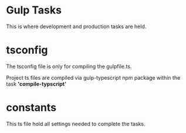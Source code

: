 # Gulp Tasks

This is where development and production tasks are held.

# tsconfig

The tsconfig file is only for compiling the gulpfile.ts. 

Project ts files are compiled via gulp-typescript npm package within the task **'compile-typscript'**

# constants

This ts file hold all settings needed to complete the tasks.
